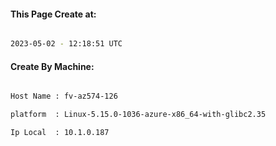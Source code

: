 
   
#### This Page Create at:

```bash

2023-05-02 - 12:18:51 UTC

```

#### Create By Machine:

```bash

Host Name : fv-az574-126

platform  : Linux-5.15.0-1036-azure-x86_64-with-glibc2.35

Ip Local  : 10.1.0.187

```

